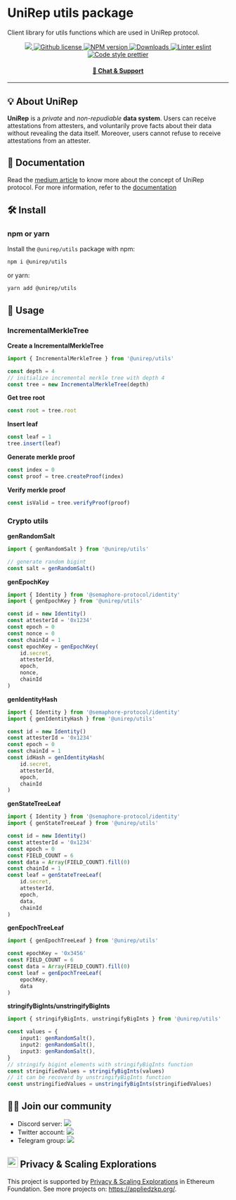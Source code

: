 # UniRep utils package

Client library for utils functions which are used in UniRep protocol.

<p align="center">
    <a href="https://github.com/unirep/unirep">
        <img src="https://img.shields.io/badge/project-unirep-blue.svg?style=flat-square">
    </a>
    <a href="https://github.com/unirep/unirep/blob/master/LICENSE">
        <img alt="Github license" src="https://img.shields.io/github/license/unirep/unirep.svg?style=flat-square">
    </a>
    <a href="https://www.npmjs.com/package/@unirep/utils">
        <img alt="NPM version" src="https://img.shields.io/npm/v/@unirep/utils?style=flat-square" />
    </a>
    <a href="https://npmjs.org/package/@unirep/utils">
        <img alt="Downloads" src="https://img.shields.io/npm/dm/@unirep/utils.svg?style=flat-square" />
    </a>
    <a href="https://eslint.org/">
        <img alt="Linter eslint" src="https://img.shields.io/badge/linter-eslint-8080f2?style=flat-square&logo=eslint" />
    </a>
    <a href="https://prettier.io/">
        <img alt="Code style prettier" src="https://img.shields.io/badge/code%20style-prettier-f8bc45?style=flat-square&logo=prettier" />
    </a>
</p>

<div align="center">
    <h4>
        <a href="https://discord.gg/VzMMDJmYc5">
            🤖 Chat &amp; Support
        </a>
    </h4>
</div>

---

## 💡 About UniRep
**UniRep** is a *private* and *non-repudiable* **data system**. Users can receive attestations from attesters, and voluntarily prove facts about their data without revealing the data itself. Moreover, users cannot refuse to receive attestations from an attester.

## 📘 Documentation

Read the [medium article](https://medium.com/privacy-scaling-explorations/unirep-a-private-and-non-repudiable-reputation-system-7fb5c6478549) to know more about the concept of UniRep protocol.
For more information, refer to the [documentation](https://developer.unirep.io/)

## 🛠 Install

### npm or yarn

Install the `@unirep/utils` package with npm:

```bash
npm i @unirep/utils
```

or yarn:

```bash
yarn add @unirep/utils
```

## 📔 Usage

### IncrementalMerkleTree

**Create a IncrementalMerkleTree**
```typescript
import { IncrementalMerkleTree } from '@unirep/utils'

const depth = 4
// initialize incremental merkle tree with depth 4
const tree = new IncrementalMerkleTree(depth)
```

**Get tree root**
```typescript
const root = tree.root
```

**Insert leaf**
```typescript
const leaf = 1
tree.insert(leaf)
```

**Generate merkle proof**
```typescript
const index = 0
const proof = tree.createProof(index)
```

**Verify merkle proof**
```typescript
const isValid = tree.verifyProof(proof)
```

### Crypto utils

**genRandomSalt**
```typescript
import { genRandomSalt } from '@unirep/utils'

// generate random bigint
const salt = genRandomSalt()
```

**genEpochKey**
```typescript
import { Identity } from '@semaphore-protocol/identity'
import { genEpochKey } from '@unirep/utils'

const id = new Identity()
const attesterId = '0x1234'
const epoch = 0
const nonce = 0
const chainId = 1
const epochKey = genEpochKey(
    id.secret,
    attesterId,
    epoch,
    nonce,
    chainId
)
```

**genIdentityHash**
```typescript
import { Identity } from '@semaphore-protocol/identity'
import { genIdentityHash } from '@unirep/utils'

const id = new Identity()
const attesterId = '0x1234'
const epoch = 0
const chainId = 1
const idHash = genIdentityHash(
    id.secret,
    attesterId,
    epoch,
    chainId
)
```

**genStateTreeLeaf**
```typescript
import { Identity } from '@semaphore-protocol/identity'
import { genStateTreeLeaf } from '@unirep/utils'

const id = new Identity()
const attesterId = '0x1234'
const epoch = 0
const FIELD_COUNT = 6
const data = Array(FIELD_COUNT).fill(0)
const chainId = 1
const leaf = genStateTreeLeaf(
    id.secret,
    attesterId,
    epoch,
    data,
    chainId
)
```

**genEpochTreeLeaf**
```typescript
import { genEpochTreeLeaf } from '@unirep/utils'

const epochKey = '0x3456'
const FIELD_COUNT = 6
const data = Array(FIELD_COUNT).fill(0)
const leaf = genEpochTreeLeaf(
    epochKey,
    data
)
```

**stringifyBigInts/unstringifyBigInts**
```typescript
import { stringifyBigInts, unstringifyBigInts } from '@unirep/utils'

const values = {
    input1: genRandomSalt(),
    input2: genRandomSalt(),
    input3: genRandomSalt(),
}
// stringify bigint elements with stringifyBigInts function
const stringifiedValues = stringifyBigInts(values)
// it can be recoverd by unstringifyBigInts function
const unstringifiedValues = unstringifyBigInts(stringifiedValues)
```

## 🙌🏻 Join our community
- Discord server: <a href="https://discord.gg/VzMMDJmYc5"><img src="https://img.shields.io/discord/931582072152281188?label=Discord&style=flat-square&logo=discord"></a>
- Twitter account: <a href="https://twitter.com/UniRep_Protocol"><img src="https://img.shields.io/twitter/follow/UniRep_Protocol?style=flat-square&logo=twitter"></a>
- Telegram group: <a href="https://t.me/unirep"><img src="https://img.shields.io/badge/telegram-@unirep-blue.svg?style=flat-square&logo=telegram"></a>

## <img height="24" src="https://ethereum.org/static/a183661dd70e0e5c70689a0ec95ef0ba/13c43/eth-diamond-purple.png"> Privacy & Scaling Explorations

This project is supported by [Privacy & Scaling Explorations](https://github.com/privacy-scaling-explorations) in Ethereum Foundation.
See more projects on: https://appliedzkp.org/.
